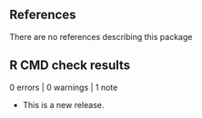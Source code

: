 ## References

There are no references describing this package

## R CMD check results

0 errors | 0 warnings | 1 note

* This is a new release.
